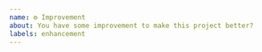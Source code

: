 ```yaml
---
name: ⚙ Improvement
about: You have some improvement to make this project better?
labels: enhancement
---
```

